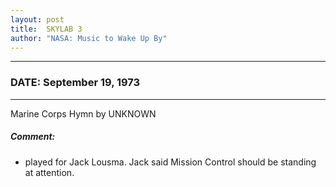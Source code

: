 ```yaml
---
layout: post
title:  SKYLAB 3
author: "NASA: Music to Wake Up By"
---
```


----
### DATE: September 19, 1973
----
Marine Corps Hymn by UNKNOWN

##### Comment:
* played for Jack Lousma. Jack said Mission Control should be standing at attention.
